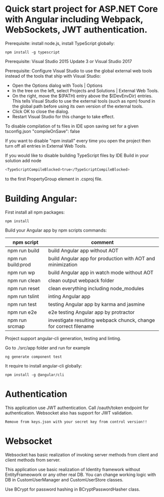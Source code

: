# Quick start project for ASP.NET Core with Angular including Webpack, WebSockets, JWT authentication.
Prerequisite: install node.js, install TypeScript globally:

    npm install -g typescript

Prerequisite: Visual Studio 2015 Update 3 or Visual Studio 2017

Prerequisite: Configure Visual Studio to use the global external web tools instead of the tools that ship with Visual Studio:
  - Open the Options dialog with Tools | Options
  - In the tree on the left, select Projects and Solutions | External Web Tools.
  - On the right, move the $(PATH) entry above the $(DevEnvDir) entries. This tells Visual Studio to use the external tools (such as npm) found in the global path before using its own version of the external tools.
  - Click OK to close the dialog.
  - Restart Visual Studio for this change to take effect.

To disable compilation of ts files in IDE upon saving set for a given tsconfig.json "compileOnSave": false


If you want to disable "npm install" every time you open the project then turn off all entries in External Web Tools.


If you would like to disable building TypeScript files by IDE Build in your solution add node
```sh
<TypeScriptCompileBlocked>true</TypeScriptCompileBlocked>
```
to the first PropertyGroup element in .csproj file.

# Building Angular:
First install all npm packages:

    npm install

Build your Angular app by npm scripts commands:


| npm script | comment |
| ------ | ------ |
| npm run build  | build Angular app without AOT |
| npm run build:prod | build Angular app for production with AOT and minimization |
| npm run wp  | build Angular app in watch mode without AOT |
| npm run clean | clean output webpack folder |
| npm run reset  | clean everything including node_modules |
| npm run tslint  | inting Angular app |
| npm run test  | testing Angular app by karma and jasmine |
| npm run e2e  | e2e testing Angular app by protractor |
| npm run srcmap  | investigate resulting webpack chunck, change for correct filename |


 Project support angular-cli generation, testing and linting.

 Go to ./src/app folder and run for example

    ng generate component test


 It require to install angular-cli globally:

    npm install -g @angular/cli


# Authentication

This application use JWT authentication.  Call /oauth/token endpoint for authentication.
Websocket also has support for JWT validation.

`Remove from keys.json with your secret key from control version!!`

# Websocket

Websocket has basic realization of invoking server methods from client and client methods from server.

This application use basic realization of Identity framework without EntityFrameowork or any other real DB. You can change working logic with DB in CustomUserManager and CustomUserStore classes.

Use BCrypt for password hashing in BCryptPasswordHasher class.
